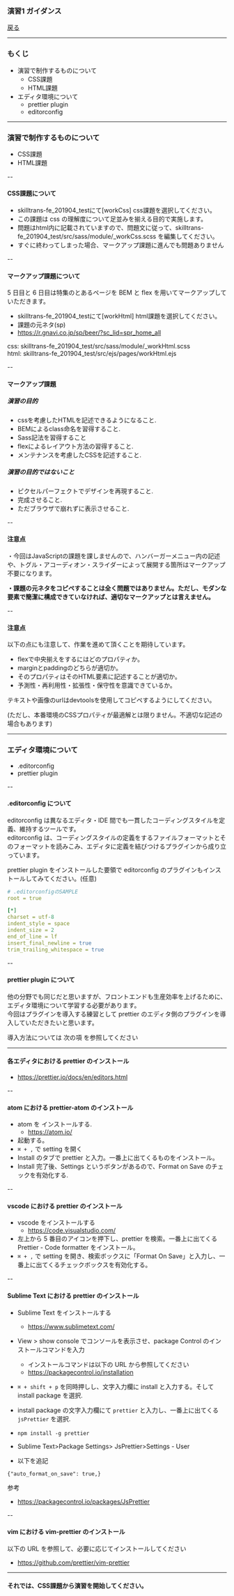 ### 演習1 ガイダンス

<a href="../">戻る</a>

---

### もくじ

- 演習で制作するものについて
  - CSS課題
  - HTML課題
- エディタ環境について
  - prettier plugin
  - editorconfig

---

### 演習で制作するものについて

- CSS課題
- HTML課題

--

#### CSS課題について

- skilltrans-fe_201904_testにて[workCss] css課題を選択してください。
- この課題は css の理解度について足並みを揃える目的で実施します。  
- 問題はhtml内に記載されていますので、問題文に従って、skilltrans-fe_201904_test/src/sass/module/_workCss.scss を編集してください。
- すぐに終わってしまった場合、マークアップ課題に進んでも問題ありません

--

#### マークアップ課題について

5 日目と 6 日目は特集のとあるページを BEM と flex を用いてマークアップしていただきます。

- skilltrans-fe_201904_testにて[workHtml] html課題を選択してください。
- 課題の元ネタ(sp)
- https://r.gnavi.co.jp/sp/beer/?sc_lid=spr_home_all

css: skilltrans-fe_201904_test/src/sass/module/_workHtml.scss  
html: skilltrans-fe_201904_test/src/ejs/pages/workHtml.ejs

--

#### マークアップ課題

##### 演習の目的
- cssを考慮したHTMLを記述できるようになること.
- BEMによるclass命名を習得すること.
- Sass記法を習得すること
- flexによるレイアウト方法の習得すること.
- メンテナンスを考慮したCSSを記述すること.

##### 演習の目的ではないこと
- ピクセルパーフェクトでデザインを再現すること.
- 完成させること.
- ただブラウザで崩れずに表示させること.

-- 

#### 注意点
・今回はJavaScriptの課題を課しませんので、ハンバーガーメニュー内の記述や、トグル・アコーディオン・スライダーによって展開する箇所はマークアップ不要になります。

__・課題の元ネタをコピペすることは全く問題ではありません。ただし、モダンな要素で簡潔に構成できていなければ、適切なマークアップとは言えません。__  

-- 

#### 注意点
以下の点にも注意して、作業を進めて頂くことを期待しています。

- flexで中央揃えをするにはどのプロパティか。
- marginとpaddingのどちらが適切か。
- そのプロパティはそのHTML要素に記述することが適切か。
- 予測性・再利用性・拡張性・保守性を意識できているか。

テキストや画像のurlはdevtoolsを使用してコピペするようにしてください。
<p class="-small">(ただし、本番環境のCSSプロパティが最適解とは限りません。不適切な記述の場合もあります)</p>

---

### エディタ環境について
- .editorconfig
- prettier plugin

--

#### .editorconfig について

<p class="-small">editorconfig は異なるエディタ・IDE 間でも一貫したコーディングスタイルを定義、維持するツールです。<br>editorconfig は、コーディングスタイルの定義をするファイルフォーマットとそのフォーマットを読みこみ、エディタに定義を結びつけるプラグインから成り立っています。</p>

<p class="-small">prettier plugin をインストールした要領で editorconfig のプラグインもインストールしてみてください。(任意)</p>

```yaml
# .editorconfigのSAMPLE
root = true

[*]
charset = utf-8
indent_style = space
indent_size = 2
end_of_line = lf
insert_final_newline = true
trim_trailing_whitespace = true
```


--

#### prettier plugin について

他の分野でも同じだと思いますが、フロントエンドも生産効率を上げるために、エディタ環境について学習する必要があります。  
今回はプラグインを導入する練習として prettier のエディタ側のプラグインを導入していただきたいと思います。

導入方法については 次の項 を参照してください

---

#### 各エディタにおける prettier のインストール

- https://prettier.io/docs/en/editors.html

-- 

#### atom における prettier-atom のインストール

- atom を インストールする.
  - https://atom.io/
- 起動する。
- `⌘ + ,` で setting を開く
- Install のタブで prettier と入力。一番上に出てくるものをインストール。
- Install 完了後、Settings というボタンがあるので、Format on Save のチェックを有効化する.

-- 

#### vscode における prettier のインストール

- vscode をインストールする
  - https://code.visualstudio.com/
- 左上から 5 番目のアイコンを押下し、prettier を検索。一番上に出てくる Prettier - Code formatter をインストール。
- `⌘ + ,` で setting を開き、検索ボックスに「Format On Save」と入力し、一番上に出てくるチェックボックスを有効化する。

-- 

#### Sublime Text における prettier のインストール

- Sublime Text をインストールする
  - https://www.sublimetext.com/
- View > show console でコンソールを表示させ、package Control のインストールコマンドを入力

  - インストールコマンドは以下の URL から参照してください
  - https://packagecontrol.io/installation

- `⌘ + shift + p` を同時押しし、文字入力欄に install と入力する。そして install package を選択.
- install package の文字入力欄にて `prettier` と入力し、一番上に出てくる `jsPrettier` を選択.
- `npm install -g prettier`
- Sublime Text>Package Settings> JsPrettier>Settings - User
- 以下を追記

```
{"auto_format_on_save": true,}
```

参考
- https://packagecontrol.io/packages/JsPrettier

-- 

#### vim における vim-prettier のインストール

以下の URL を参照して、必要に応じてインストールしてください

- https://github.com/prettier/vim-prettier


---

#### それでは、CSS課題から演習を開始してください。

